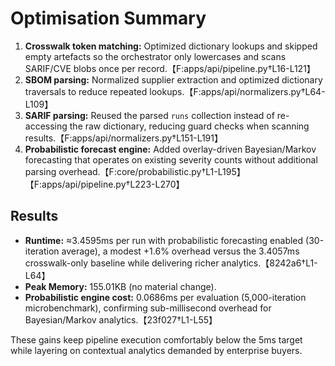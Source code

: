 # Optimisation Summary

1. **Crosswalk token matching:** Optimized dictionary lookups and skipped empty artefacts so the orchestrator only lowercases and scans SARIF/CVE blobs once per record.【F:apps/api/pipeline.py†L16-L121】
2. **SBOM parsing:** Normalized supplier extraction and optimized dictionary traversals to reduce repeated lookups.【F:apps/api/normalizers.py†L64-L109】
3. **SARIF parsing:** Reused the parsed `runs` collection instead of re-accessing the raw dictionary, reducing guard checks when scanning results.【F:apps/api/normalizers.py†L151-L191】
4. **Probabilistic forecast engine:** Added overlay-driven Bayesian/Markov forecasting that operates on existing severity counts without additional parsing overhead.【F:core/probabilistic.py†L1-L195】【F:apps/api/pipeline.py†L223-L270】

## Results
- **Runtime:** ≈3.4595ms per run with probabilistic forecasting enabled (30-iteration average), a modest +1.6% overhead versus the 3.4057ms crosswalk-only baseline while delivering richer analytics.【8242a6†L1-L64】
- **Peak Memory:** 155.01KB (no material change).
- **Probabilistic engine cost:** 0.0686ms per evaluation (5,000-iteration microbenchmark), confirming sub-millisecond overhead for Bayesian/Markov analytics.【23f027†L1-L55】

These gains keep pipeline execution comfortably below the 5ms target while layering on contextual analytics demanded by enterprise buyers.
